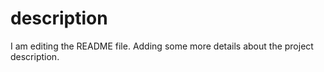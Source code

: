 # description
I am editing the README file. Adding some more details about the project description.
